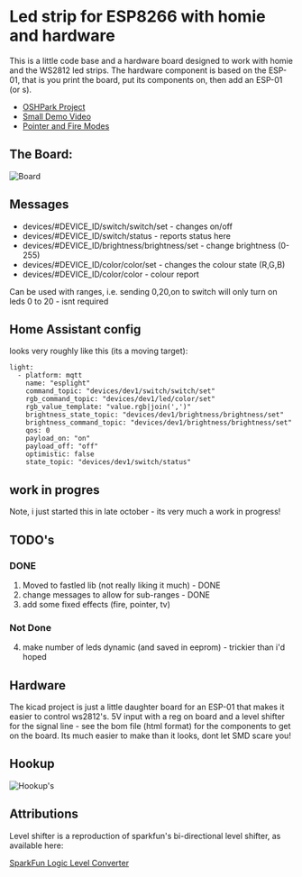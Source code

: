 # Led strip for ESP8266 with homie and hardware

This is a little code base and a hardware board designed to work with homie
and the WS2812 led strips. The hardware component is based on the ESP-01, that
is you print the board, put its components on, then add an ESP-01 (or s).

* [OSHPark Project](https://oshpark.com/shared_projects/YzHUOvOX)
* [Small Demo Video](https://www.youtube.com/watch?v=C1is4zkPhkE)
* [Pointer and Fire Modes](https://www.youtube.com/watch?v=obZJblPsRek)

## The Board:
![Board](https://raw.githubusercontent.com/takigama/HomeAutomationExperiments/master/LedStrip/images/esp-01-ledstripcontroller-02.jpg)

## Messages
- devices/#DEVICE_ID/switch/switch/set - changes on/off
- devices/#DEVICE_ID/switch/status - reports status here
- devices/#DEVICE_ID/brightness/brightness/set - change brightness (0-255)
- devices/#DEVICE_ID/color/color/set - changes the colour state (R,G,B)
- devices/#DEVICE_ID/color/color - colour report

Can be used with ranges, i.e. sending 0,20,on to switch will only turn on
leds 0 to 20 - isnt required

## Home Assistant config
looks very roughly like this (its a moving target):
```
light:
  - platform: mqtt
    name: "esplight"
    command_topic: "devices/dev1/switch/switch/set"
    rgb_command_topic: "devices/dev1/led/color/set"
    rgb_value_template: "value.rgb|join(',')"
    brightness_state_topic: "devices/dev1/brightness/brightness/set"
    brightness_command_topic: "devices/dev1/brightness/brightness/set"
    qos: 0
    payload_on: "on"
    payload_off: "off"
    optimistic: false
    state_topic: "devices/dev1/switch/status"

```


## work in progres
Note, i just started this in late october - its very much a work in progress!

## TODO's

### DONE
1. Moved to fastled lib (not really liking it much) - DONE
2. change messages to allow for sub-ranges - DONE
3. add some fixed effects (fire, pointer, tv)

### Not Done
4. make number of leds dynamic (and saved in eeprom) - trickier than i'd hoped





## Hardware
The kicad project is just a little daughter board for an ESP-01 that makes
it easier to control ws2812's. 5V input with a reg on board and a level
shifter for the signal line - see the bom file (html format) for the components
to get on the board. Its much easier to make than it looks, dont let SMD
scare you!

## Hookup

![Hookup's](https://raw.githubusercontent.com/takigama/HomeAutomationExperiments/master/LedStrip/images/board.png)

## Attributions
Level shifter is a reproduction of sparkfun's bi-directional level shifter, as
available here:

[SparkFun Logic Level Converter](https://www.sparkfun.com/products/12009)
